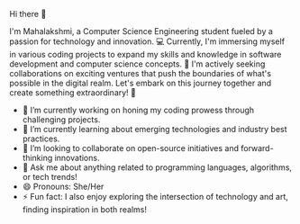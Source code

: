  Hi there 👋


I'm Mahalakshmi, a Computer Science Engineering student fueled by a passion for technology and innovation. 💻 Currently, I'm immersing myself in various coding projects to expand my skills and knowledge in software development and computer science concepts. 🚀 I'm actively seeking collaborations on exciting ventures that push the boundaries of what's possible in the digital realm. Let's embark on this journey together and create something extraordinary! 🌟

- 🔭 I’m currently working on honing my coding prowess through challenging projects.
- 🌱 I’m currently learning about emerging technologies and industry best practices.
- 👯 I’m looking to collaborate on open-source initiatives and forward-thinking innovations.
- 💬 Ask me about anything related to programming languages, algorithms, or tech trends!
- 😄 Pronouns: She/Her
- ⚡ Fun fact: I also enjoy exploring the intersection of technology and art, finding inspiration in both realms!
